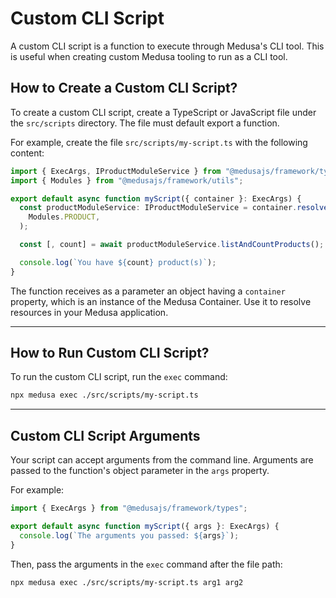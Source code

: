 # Custom CLI Script

A custom CLI script is a function to execute through Medusa's CLI tool. This is useful when creating custom Medusa tooling to run as a CLI tool.

## How to Create a Custom CLI Script?

To create a custom CLI script, create a TypeScript or JavaScript file under the `src/scripts` directory. The file must default export a function.

For example, create the file `src/scripts/my-script.ts` with the following content:

```ts title="src/scripts/my-script.ts"
import { ExecArgs, IProductModuleService } from "@medusajs/framework/types";
import { Modules } from "@medusajs/framework/utils";

export default async function myScript({ container }: ExecArgs) {
  const productModuleService: IProductModuleService = container.resolve(
    Modules.PRODUCT,
  );

  const [, count] = await productModuleService.listAndCountProducts();

  console.log(`You have ${count} product(s)`);
}
```

The function receives as a parameter an object having a `container` property, which is an instance of the Medusa Container. Use it to resolve resources in your Medusa application.

---

## How to Run Custom CLI Script?

To run the custom CLI script, run the `exec` command:

```bash
npx medusa exec ./src/scripts/my-script.ts
```

---

## Custom CLI Script Arguments

Your script can accept arguments from the command line. Arguments are passed to the function's object parameter in the `args` property.

For example:

```ts
import { ExecArgs } from "@medusajs/framework/types";

export default async function myScript({ args }: ExecArgs) {
  console.log(`The arguments you passed: ${args}`);
}
```

Then, pass the arguments in the `exec` command after the file path:

```bash
npx medusa exec ./src/scripts/my-script.ts arg1 arg2
```
